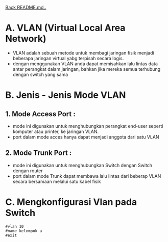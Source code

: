 <a href="00 - README.md">Back README.md..</a>

# **A. VLAN (Virtual Local Area Network)**
- VLAN adalah sebuah metode untuk membagi jaringan fisik menjadi beberapa jaringan virtual yabg terpisah secara logis.
- dengan menggunakan VLAN anda dapat memisahkan lalu lintas data antar perangkat dalam jaringan, bahkan jika mereka semua terhubung dengan switch yang sama

# **B. Jenis - Jenis Mode VLAN**
## 1. Mode Access Port :
- mode ini digunakan untuk menghubungkan perangkat end-user seperti komputer atau printer, ke jaringan VLAN.
- port dalam mode acces hanya dapat menjadi anggota dari satu VLAN

## 2. Mode Trunk Port :
- mode ini digunakan untuk menghubungkan Switch dengan Switch dengan router
- port dalam mode Trunk dapat membawa lalu lintas dari beberap VLAN secara bersamaan melalui satu kabel fisik

# **C. Mengkonfigurasi Vlan pada Switch**
```
#vlan 10
#name kelompok a
#exit


```


